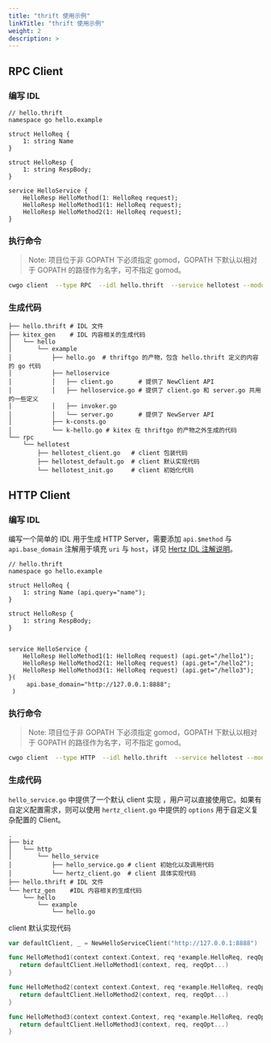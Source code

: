 ```yaml
---
title: "thrift 使用示例"
linkTitle: "thrift 使用示例"
weight: 2
description: >
---
```


## RPC Client

### 编写 IDL

```thrift
// hello.thrift
namespace go hello.example

struct HelloReq {
    1: string Name
}

struct HelloResp {
    1: string RespBody;
}

service HelloService {
    HelloResp HelloMethod(1: HelloReq request);
    HelloResp HelloMethod1(1: HelloReq request);
    HelloResp HelloMethod2(1: HelloReq request);
}
```

### 执行命令

>Note: 项目位于非 GOPATH 下必须指定 gomod，GOPATH 下默认以相对于 GOPATH 的路径作为名字，可不指定 gomod。

```sh
cwgo client  --type RPC  --idl hello.thrift  --service hellotest --module {{your_module_name}}
```

### 生成代码

```console
├── hello.thrift # IDL 文件
├── kitex_gen    # IDL 内容相关的生成代码
│   └── hello
│       └── example
│           ├── hello.go  # thriftgo 的产物，包含 hello.thrift 定义的内容的 go 代码
│           ├── helloservice
│           │   ├── client.go       # 提供了 NewClient API
│           │   ├── helloservice.go # 提供了 client.go 和 server.go 共用的一些定义
│           │   ├── invoker.go
│           │   └── server.go       # 提供了 NewServer API
│           ├── k-consts.go
│           └── k-hello.go # kitex 在 thriftgo 的产物之外生成的代码
└── rpc
    └── hellotest
        ├── hellotest_client.go   # client 包装代码
        ├── hellotest_default.go  # client 默认实现代码
        └── hellotest_init.go     # client 初始化代码
```

## HTTP Client

### 编写 IDL

编写一个简单的 IDL 用于生成 HTTP Server，需要添加 `api.$method` 与 `api.base_domain` 注解用于填充 `uri` 与 `host`，详见 [Hertz IDL 注解说明](/zh/docs/hertz/tutorials/toolkit/annotation/)。

```thrift
// hello.thrift
namespace go hello.example

struct HelloReq {
    1: string Name (api.query="name");
}

struct HelloResp {
    1: string RespBody;
}


service HelloService {
    HelloResp HelloMethod1(1: HelloReq request) (api.get="/hello1");
    HelloResp HelloMethod2(1: HelloReq request) (api.get="/hello2");
    HelloResp HelloMethod3(1: HelloReq request) (api.get="/hello3");
}(
     api.base_domain="http://127.0.0.1:8888";
 )
```

### 执行命令

>Note: 项目位于非 GOPATH 下必须指定 gomod，GOPATH 下默认以相对于 GOPATH 的路径作为名字，可不指定 gomod。

```sh
cwgo client  --type HTTP  --idl hello.thrift  --service hellotest --module {{your_module_name}}
```

### 生成代码

`hello_service.go` 中提供了一个默认 client 实现 ，用户可以直接使用它。如果有自定义配置需求，则可以使用 `hertz_client.go` 中提供的 `options` 用于自定义复杂配置的 Client。

```console
.
├── biz
│   └── http
│       └── hello_service
│           ├── hello_service.go # client 初始化以及调用代码
│           └── hertz_client.go  # client 具体实现代码
├── hello.thrift # IDL 文件
└── hertz_gen    #IDL 内容相关的生成代码
    └── hello
        └── example
            └── hello.go
```

client 默认实现代码

```go
var defaultClient, _ = NewHelloServiceClient("http://127.0.0.1:8888")

func HelloMethod1(context context.Context, req *example.HelloReq, reqOpt ...config.RequestOption) (resp *example.HelloResp, rawResponse *protocol.Response, err error) {
   return defaultClient.HelloMethod1(context, req, reqOpt...)
}

func HelloMethod2(context context.Context, req *example.HelloReq, reqOpt ...config.RequestOption) (resp *example.HelloResp, rawResponse *protocol.Response, err error) {
   return defaultClient.HelloMethod2(context, req, reqOpt...)
}

func HelloMethod3(context context.Context, req *example.HelloReq, reqOpt ...config.RequestOption) (resp *example.HelloResp, rawResponse *protocol.Response, err error) {
   return defaultClient.HelloMethod3(context, req, reqOpt...)
}
```
